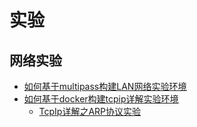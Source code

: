 


# 实验

## 网络实验

- [如何基于multipass构建LAN网络实验环境](experiments/network/network实验环境/readme.如何基于multipass构建LAN网络实验环境.md)
- [如何基于docker构建tcpip详解实验环境](experiments/network/tcpip详解实验环境/readme.tcpip详解实验环境.md)
    - [TcpIp详解之ARP协议实验](experiments/network/tcpip详解之ARP协议实验/readme.TcpIp详解之ARP协议实验.md)
